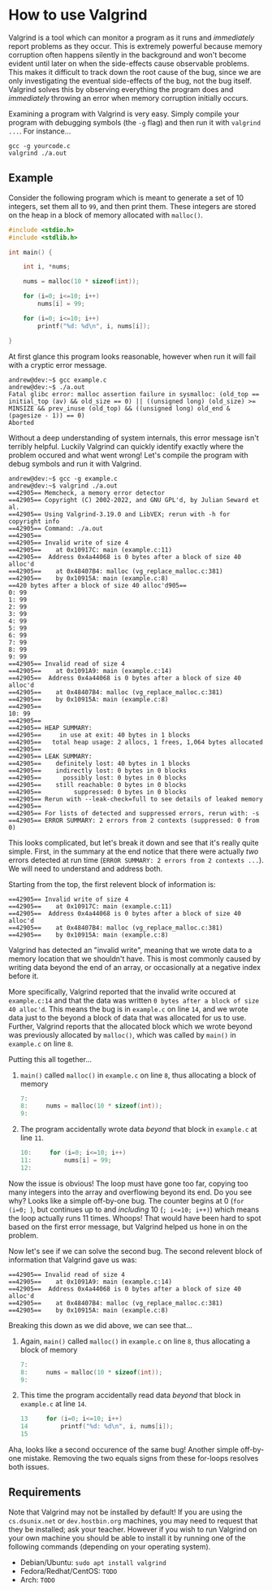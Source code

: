 # How to use Valgrind

Valgrind is a tool which can monitor a program as it runs and _immediately_ report problems as they occur. This is extremely powerful because memory corruption often happens silently in the background and won't become evident until later on when the side-effects cause observable problems. This makes it difficult to track down the root cause of the bug, since we are only investigating the eventual side-effects of the bug, not the bug itself.  Valgrind solves this by observing everything the program does and _immediately_ throwing an error when memory corruption initially occurs.

Examining a program with Valgrind is very easy.  Simply compile your program with debugging symbols (the `-g` flag) and then run it with `valgrind ...`.  For instance...

```
gcc -g yourcode.c
valgrind ./a.out
```

## Example

Consider the following program which is meant to generate a set of 10 integers, set them all to `99`, and then print them.  These integers are stored on the heap in a block of memory allocated with `malloc()`.

```c
#include <stdio.h>
#include <stdlib.h>

int main() {

	int i, *nums;

	nums = malloc(10 * sizeof(int));

	for (i=0; i<=10; i++)
		nums[i] = 99;

	for (i=0; i<=10; i++)
		printf("%d: %d\n", i, nums[i]);

}
```

At first glance this program looks reasonable, however when run it will fail with a cryptic error message.

```
andrew@dev:~$ gcc example.c
andrew@dev:~$ ./a.out 
Fatal glibc error: malloc assertion failure in sysmalloc: (old_top == initial_top (av) && old_size == 0) || ((unsigned long) (old_size) >= MINSIZE && prev_inuse (old_top) && ((unsigned long) old_end & (pagesize - 1)) == 0)
Aborted
```

Without a deep understanding of system internals, this error message isn't terribly helpful. Luckily Valgrind can quickly identify exactly where the problem occured and what went wrong! Let's compile the program with debug symbols and run it with Valgrind.

```
andrew@dev:~$ gcc -g example.c
andrew@dev:~$ valgrind ./a.out 
==42905== Memcheck, a memory error detector
==42905== Copyright (C) 2002-2022, and GNU GPL'd, by Julian Seward et al.
==42905== Using Valgrind-3.19.0 and LibVEX; rerun with -h for copyright info
==42905== Command: ./a.out
==42905== 
==42905== Invalid write of size 4
==42905==    at 0x10917C: main (example.c:11)
==42905==  Address 0x4a44068 is 0 bytes after a block of size 40 alloc'd
==42905==    at 0x48407B4: malloc (vg_replace_malloc.c:381)
==42905==    by 0x10915A: main (example.c:8)
==420 bytes after a block of size 40 alloc'd905== 
0: 99
1: 99
2: 99
3: 99
4: 99
5: 99
6: 99
7: 99
8: 99
9: 99
==42905== Invalid read of size 4
==42905==    at 0x1091A9: main (example.c:14)
==42905==  Address 0x4a44068 is 0 bytes after a block of size 40 alloc'd
==42905==    at 0x48407B4: malloc (vg_replace_malloc.c:381)
==42905==    by 0x10915A: main (example.c:8)
==42905== 
10: 99
==42905== 
==42905== HEAP SUMMARY:
==42905==     in use at exit: 40 bytes in 1 blocks
==42905==   total heap usage: 2 allocs, 1 frees, 1,064 bytes allocated
==42905== 
==42905== LEAK SUMMARY:
==42905==    definitely lost: 40 bytes in 1 blocks
==42905==    indirectly lost: 0 bytes in 0 blocks
==42905==      possibly lost: 0 bytes in 0 blocks
==42905==    still reachable: 0 bytes in 0 blocks
==42905==         suppressed: 0 bytes in 0 blocks
==42905== Rerun with --leak-check=full to see details of leaked memory
==42905== 
==42905== For lists of detected and suppressed errors, rerun with: -s
==42905== ERROR SUMMARY: 2 errors from 2 contexts (suppressed: 0 from 0)
```

This looks complicated, but let's break it down and see that it's really quite simple.  First, in the summary at the end notice that there were actually _two_ errors detected at run time (`ERROR SUMMARY: 2 errors from 2 contexts ...`).  We will need to understand and address both.

Starting from the top, the first relevent block of information is:

```
==42905== Invalid write of size 4
==42905==    at 0x10917C: main (example.c:11)
==42905==  Address 0x4a44068 is 0 bytes after a block of size 40 alloc'd
==42905==    at 0x48407B4: malloc (vg_replace_malloc.c:381)
==42905==    by 0x10915A: main (example.c:8)
```

Valgrind has detected an "invalid write", meaning that we wrote data to a memory location that we shouldn't have. This is most commonly caused by writing data beyond the end of an array, or occasionally at a negative index before it.

More specifically, Valgrind reported that the invalid write occured at `example.c:14` and that the data was written `0 bytes after a block of size 40 alloc'd`. This means the bug is in `example.c` on line `14`, and we wrote data just to the beyond a block of data that was allocated for us to use. Further, Valgrind reports that the allocated block which we wrote beyond was previously allocated by `malloc()`, which was called by `main()` in `example.c` on line `8`.

Putting this all together...

 1. `main()` called `malloc()` in `example.c` on line `8`, thus allocating a block of memory

    ```c
    7: 
    8:     nums = malloc(10 * sizeof(int));
    9:
    ```

 2. The program accidentally wrote data _beyond_ that block in `example.c` at line `11`.

    ```c
    10:     for (i=0; i<=10; i++)
    11:         nums[i] = 99;
    12:
	```

Now the issue is obvious! The loop must have gone too far, copying too many integers into the array and overflowing beyond its end. Do you see why? Looks like a simple off-by-one bug. The counter begins at 0 (`for (i=0; `), but continues up to and _including_ 10 (`; i<=10; i++)`) which means the loop actually runs 11 times. Whoops! That would have been hard to spot based on the first error message, but Valgrind helped us hone in on the problem.

Now let's see if we can solve the second bug. The second relevent block of information that Valgrind gave us was:

```
==42905== Invalid read of size 4
==42905==    at 0x1091A9: main (example.c:14)
==42905==  Address 0x4a44068 is 0 bytes after a block of size 40 alloc'd
==42905==    at 0x48407B4: malloc (vg_replace_malloc.c:381)
==42905==    by 0x10915A: main (example.c:8)
```

Breaking this down as we did above, we can see that...

 1. Again, `main()` called `malloc()` in `example.c` on line `8`, thus allocating a block of memory

    ```c
    7: 
    8:     nums = malloc(10 * sizeof(int));
    9:
    ```

 2. This time the program accidentally read data _beyond_ that block in `example.c` at line `14`.

    ```c
    13     for (i=0; i<=10; i++)
    14         printf("%d: %d\n", i, nums[i]);
    15
	```

Aha, looks like a second occurence of the same bug! Another simple off-by-one mistake. Removing the two equals signs from these for-loops resolves both issues.

## Requirements

Note that Valgrind may not be installed by default!  If you are using the `cs.dsunix.net` or `dev.hostbin.org` machines, you may need to request that they be installed; ask your teacher. However if you wish to run Valgrind on your own machine you should be able to install it by running one of the following commands (depending on your operating system).

 - Debian/Ubuntu: `sudo apt install valgrind`
 - Fedora/Redhat/CentOS: `TODO`
 - Arch: `TODO`

